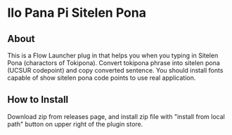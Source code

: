 # Ilo Pana Pi Sitelen Pona

## About
This is a Flow Launcher plug in that helps you when you typing in Sitelen Pona (charactors of Tokipona). Convert tokipona phrase into sitelen pona (UCSUR codepoint) and copy converted sentence.
You should install fonts capable of show sitelen pona code points to use real application.

## How to Install
Download zip from releases page, and install zip file with "install from local path" button on upper right of the plugin store.
